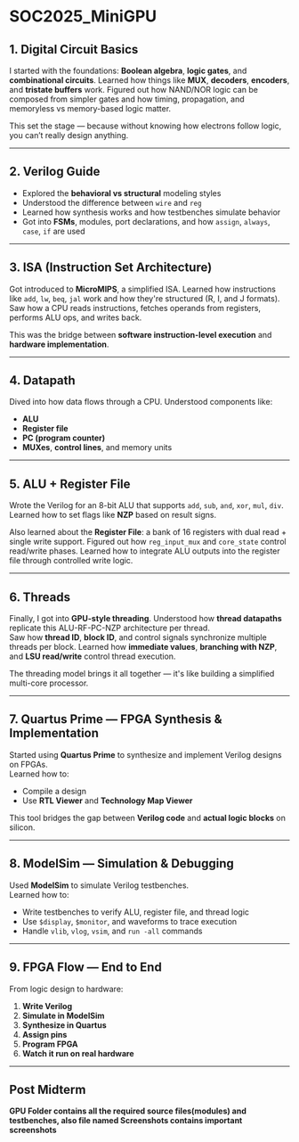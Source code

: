 # SOC2025_MiniGPU


##  1. Digital Circuit Basics

I started with the foundations: **Boolean algebra**, **logic gates**, and **combinational circuits**. Learned how things like **MUX**, **decoders**, **encoders**, and **tristate buffers** work. Figured out how NAND/NOR logic can be composed from simpler gates and how timing, propagation, and memoryless vs memory-based logic matter.

This set the stage — because without knowing how electrons follow logic, you can’t really design anything.

---

##  2. Verilog Guide

- Explored the **behavioral vs structural** modeling styles  
- Understood the difference between `wire` and `reg`  
- Learned how synthesis works and how testbenches simulate behavior  
- Got into **FSMs**, modules, port declarations, and how `assign`, `always`, `case`, `if` are used


---

##  3. ISA (Instruction Set Architecture)

Got introduced to **MicroMIPS**, a simplified ISA. Learned how instructions like `add`, `lw`, `beq`, `jal` work and how they're structured (R, I, and J formats).  
Saw how a CPU reads instructions, fetches operands from registers, performs ALU ops, and writes back.

This was the bridge between **software instruction-level execution** and **hardware implementation**.

---

##  4. Datapath

Dived into how data flows through a CPU. Understood components like:
- **ALU**
- **Register file**
- **PC (program counter)**
- **MUXes**, **control lines**, and memory units


---

##  5. ALU + Register File

Wrote the Verilog for an 8-bit ALU that supports `add`, `sub`, `and`, `xor`, `mul`, `div`. Learned how to set flags like **NZP** based on result signs.

Also learned about the **Register File**: a bank of 16 registers with dual read + single write support. Figured out how `reg_input_mux` and `core_state` control read/write phases. Learned how to integrate ALU outputs into the register file through controlled write logic.

---

##  6. Threads

Finally, I got into **GPU-style threading**. Understood how **thread datapaths** replicate this ALU-RF-PC-NZP architecture per thread.  
Saw how **thread ID**, **block ID**, and control signals synchronize multiple threads per block. Learned how **immediate values**, **branching with NZP**, and **LSU read/write** control thread execution.

The threading model brings it all together — it's like building a simplified multi-core processor.

---

##  7. Quartus Prime — FPGA Synthesis & Implementation

Started using **Quartus Prime** to synthesize and implement Verilog designs on FPGAs.  
Learned how to:
- Compile a design
- Use **RTL Viewer** and **Technology Map Viewer**

This tool bridges the gap between **Verilog code** and **actual logic blocks** on silicon.

---

## 8. ModelSim — Simulation & Debugging

Used **ModelSim** to simulate Verilog testbenches.  
Learned how to:
- Write testbenches to verify ALU, register file, and thread logic
- Use `$display`, `$monitor`, and waveforms to trace execution
- Handle `vlib`, `vlog`, `vsim`, and `run -all` commands


---

## 9. FPGA Flow — End to End

From logic design to hardware:
1. **Write Verilog**
2. **Simulate in ModelSim**
3. **Synthesize in Quartus**
4. **Assign pins**
5. **Program FPGA**
6. **Watch it run on real hardware**


---

## Post Midterm
**GPU Folder contains all the required source files(modules) and testbenches, also file named Screenshots contains important screenshots**


